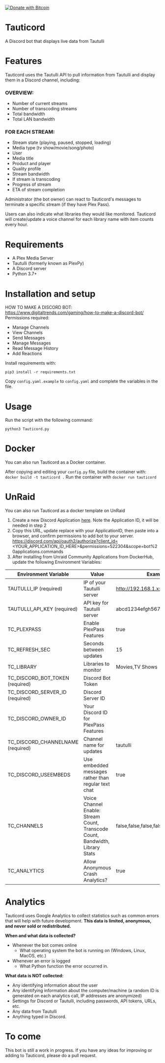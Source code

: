 [![Donate with Bitcoin](https://en.cryptobadges.io/badge/micro/3H94aowuz4hgbvNjceZ2xeq14rjmGz4cD9)](https://en.cryptobadges.io/donate/3H94aowuz4hgbvNjceZ2xeq14rjmGz4cD9)

# Tauticord
A Discord bot that displays live data from Tautulli

# Features
Tauticord uses the Tautulli API to pull information from Tautulli and display them in a Discord channel, including:

### OVERVIEW:
* Number of current streams
* Number of transcoding streams
* Total bandwidth
* Total LAN bandwidth

### FOR EACH STREAM:
* Stream state (playing, paused, stopped, loading)
* Media type (tv show/movie/song/photo)
* User
* Media title
* Product and player
* Quality profile
* Stream bandwidth
* If stream is transcoding
* Progress of stream
* ETA of stream completion

Administrator (the bot owner) can react to Tauticord's messages to terminate a specific stream (if they have Plex Pass).

Users can also indicate what libraries they would like monitored. Tauticord will create/update a voice channel for each library name with item counts every hour.

# Requirements
- A Plex Media Server
- Tautulli (formerly known as PlexPy)
- A Discord server
- Python 3.7+

# Installation and setup
HOW TO MAKE A DISCORD BOT: https://www.digitaltrends.com/gaming/how-to-make-a-discord-bot/
Permissions required:
- Manage Channels
- View Channels
- Send Messages
- Manage Messages
- Read Message History
- Add Reactions

Install requirements with:

	pip3 install -r requirements.txt

Copy ``config.yaml.example`` to ``config.yaml`` and complete the variables in the file.

# Usage
Run the script with the following command:

	python3 Tauticord.py
	
# Docker
You can also run Tauticord as a Docker container.

After copying and editing your ``config.py`` file, build the container with:
	``docker build -t tauticord .``
Run the container with ``docker run tauticord``

# UnRaid
You can also run Tauticord as a docker template on UnRaid

1. Create a new Discord Application [here](https://discordapp.com/developers/applications). Note the Application ID, it will be needed in step 2
2. Copy this URL, update replace with your ApplicationID, then paste into a browser, and confirm permissions to add bot to your server. 
https://discord.com/api/oauth2/authorize?client_id=<YOUR_APPLICATION_ID_HERE>&permissions=522304&scope=bot%20applications.commands
3. After installing from Unraid Community Applications from DockerHub, update the following Environment Variables:

| Environment Variable  | Value |  Example/Default |
| ------------- | ------------- | ------------- |
| TAUTULLI_IP (required)  | IP of your Tautulli server | http://192.168.1.x:8181 |
| TAUTULLI_API_KEY (required) | API key for Tautulli server  | abcd1234efgh5678ijkl9012mnop3456qrst  |
| TC_PLEXPASS | Enable PlexPass Features | true |
| TC_REFRESH_SEC | Seconds between updates | 15 |
| TC_LIBRARY | Libraries to monitor | Movies,TV Shows | 
| TC_DISCORD_BOT_TOKEN (required) | Discord Bot Token |  |
| TC_DISCORD_SERVER_ID (required) | Discord Server ID |  |
| TC_DISCORD_OWNER_ID | Your Discord ID for PlexPass Features | |
| TC_DISCORD_CHANNELNAME (required) | Channel name for updates | tautulli |
| TC_DISCORD_USEEMBEDS | Use embedded messages rather than regular text chat | true |
| TC_CHANNELS | Voice Channel Enable: Stream Count, Transcode Count, Bandwidth, Library Stats | false,false,false,false | 
| TC_ANALYTICS | Allow Anonymous Crash Analytics? | true |

# Analytics
Tauticord uses Google Analytics to collect statistics such as common errors that will help with future development.
**This data is limited, anonymous, and never sold or redistributed.**

**When and what data is collected?**
- Whenever the bot comes online
	- What operating system the bot is running on (Windows, Linux, MacOS, etc.)
- Whenever an error is logged
 	- What Python function the error occurred in.

**What data is NOT collected:**
- Any identifying information about the user
- Any identifying information about the computer/machine (a random ID is generated on each analytics call, IP addresses are anonymized)
- Settings for Discord or Tautulli, including passwords, API tokens, URLs, etc.
- Any data from Tautulli
- Anything typed in Discord.

# To come
This bot is still a work in progress. If you have any ideas for improving or adding to Tauticord, please do a pull request.
